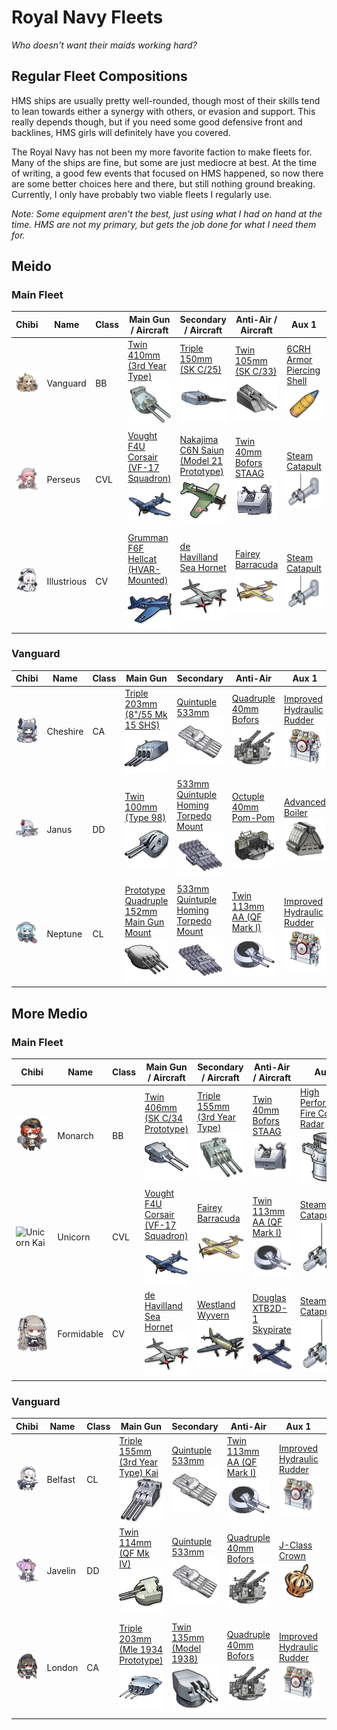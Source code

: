 # Royal Navy Fleets
*Who doesn't want their maids working hard?*

## Regular Fleet Compositions
HMS ships are usually pretty well-rounded, though most of their skills tend to lean towards either a synergy with others, or evasion and support. This really depends though, but if you need some good defensive front and backlines, HMS girls will definitely have you covered.

The Royal Navy has not been my more favorite faction to make fleets for. Many of the ships are fine, but some are just mediocre at best. At the time of writing, a good few events that focused on HMS happened, so now there are some better choices here and there, but still nothing ground breaking. Currently, I only have probably two viable fleets I regularly use.

*Note: Some equipment aren't the best, just using what I had on hand at the time. HMS are not my primary, but gets the job done for what I need them for.*

## Meido
### Main Fleet

| Chibi | Name | Class | Main Gun / Aircraft | Secondary / Aircraft | Anti-Air / Aircraft | Aux 1 | Aux 2
| --- | --- | --- | --- | --- | --- | --- | --- |
| ![Vanguard](/imgs/HMS/VanguardChibi.png) | Vanguard | BB | [Twin 410mm (3rd Year Type)][Twin 410mm 3rd]<br />![Twin 410mm 3rd](/imgs/Equip/Guns/bb/410mm_twin_3rd.png) | [Triple 150mm (SK C/25)][Triple 150mm SKC25]<br />![Triple 150mm](/imgs/Equip/Guns/cl/150mm_triple_skc25.png) | [Twin 105mm (SK C/33)][Twin 105mm AA]<br />![105mm Twin SK C](/imgs/Equip/AntiAir/105mm_twin_skc_sr.png) | [6CRH Armor Piercing Shell][6CRH]<br />![6CRH](/imgs/Equip/Auxillary/6crh_ap_shell.png) | [Super Heavy Shell][SHS]<br />![SHS](/imgs/Equip/Auxillary/super_heavy_shell_sr.png) |
| ![Perseus](/imgs/HMS/PerseusChibi.png) | Perseus | CVL | [Vought F4U Corsair (VF-17 Squadron)][VF4U]<br />![VF4U Corsair](/imgs/Equip/Aircraft/Fighters/vf4u_corsair_sr.png) | [Nakajima C6N Saiun (Model 21 Prototype)][Saiun Kai]<br />![Saiun Kai](/imgs/Equip/Aircraft/Torp/saiun_kai.png) | [Twin 40mm Bofors STAAG][40mm STAAG]<br />![Twin 40mm STAAG](/imgs/Equip/AntiAir/40_twin_bofors_staag_sr.png) | [Steam Catapult][Catapult]<br />![Steam Catapult](/imgs/Equip/Auxillary/steam_catapult_sr.png) | [Steam Catapult][Catapult]<br />![Steam Catapult](/imgs/Equip/Auxillary/steam_catapult_sr.png) |
| ![Illustrious](/imgs/HMS/IllustriousChibi.png) | Illustrious | CV | [Grumman F6F Hellcat (HVAR-Mounted)][F6F HVAR]<br />![F6F HVAR](/imgs/Equip/Aircraft/Fighters/f6f_hellcat_hvar.png) | [de Havilland Sea Hornet][Sea Hornet]<br />![Sea Hornet](/imgs/Equip/Aircraft/Fighters/sea_hornet.png) | [Fairey Barracuda][Barracuda]<br />![Barracuda](/imgs/Equip/Aircraft/Torp/barracuda_sr.png) | [Steam Catapult][Catapult]<br />![Steam Catapult](/imgs/Equip/Auxillary/steam_catapult_sr.png) | [Steam Catapult][Catapult]<br />![Steam Catapult](/imgs/Equip/Auxillary/steam_catapult_sr.png) |

### Vanguard

| Chibi | Name | Class | Main Gun | Secondary | Anti-Air | Aux 1 | Aux 2
| --- | --- | --- | --- | --- | --- | --- | --- |
| ![Cheshire](/imgs/HMS/CheshireChibi.png) | Cheshire | CA | [Triple 203mm (8"/55 Mk 15 SHS)][Triple 203mm Mk15]<br />![Twin 134mm QF](/imgs/Equip/Guns/ca/203mm_triple_mk15.png) | [Quintuple 533mm][533mm Quint]<br />![533mm Quintuple](/imgs/Equip/Torps/533mm_quint_torp_sr.png) | [Quadruple 40mm Bofors][40mm Bofors]<br />![40mm Bofors](/imgs/Equip/AntiAir/40mm_quad_bofors_sr.png) | [Improved Hydraulic Rudder][PR Rudder]<br />![PR Rudder](/imgs/Equip/Auxillary/pr_hydraulic_rudder_sr.png) | [Autoloader][Autoloader]<br />![Autoloader](/imgs/Equip/Auxillary/autoloader.png) |
| ![Janus](/imgs/HMS/JanusChibi.png) | Janus | DD | [Twin 100mm (Type 98)][Twin 100mm T98]<br />![Twin 100mm T98](/imgs/Equip/Guns/dd/100mm_twin_t98.png) | [533mm Quintuple Homing Torpedo Mount][533mm Quint Homing]<br />![533mm Homing Quintuple](/imgs/Equip/Torps/533mm_quint_homing_torp_ur.png) | [Octuple 40mm Pom-Pom][40mm Pom-Pom]<br />![40mm Pom-Pom](/imgs/Equip/AntiAir/40mm_octuple_pom_sr.png) | [Advanced Boiler][Advanced Boiler]<br />![Advanced Boiler](/imgs/Equip/Auxillary/advanced_boiler_elite.png) | [Type 93 Pure Oxygen Torpedo][OxyTorp]<br />![Type 93 Oxygen Torpedo](/imgs/Equip/Auxillary/oxytorp_ur.png) |
| ![Neptune](/imgs/HMS/NeptuneChibi.png) | Neptune | CL | [Prototype Quadruple 152mm Main Gun Mount][Quad 152mm Proto]<br />![Twin 150mm](/imgs/Equip/Guns/cl/152mm_quad_proto.png) | [533mm Quintuple Homing Torpedo Mount][533mm Quint UR]<br />![533mm Homing Quintuple](/imgs/Equip/Torps/533mm_quint_homing_torp_ur.png) | [Twin 113mm AA (QF Mark I)][Twin 113mm AA]<br />![Twin 113mm AA](/imgs/Equip/AntiAir/113mm_twin_qf_sr.png) | [Improved Hydraulic Rudder][PR Rudder]<br />![PR Rudder](/imgs/Equip/Auxillary/pr_hydraulic_rudder_sr.png) | [Autoloader][Autoloader]<br />![Autoloader](/imgs/Equip/Auxillary/autoloader.png) |

## More Medio
### Main Fleet

| Chibi | Name | Class | Main Gun / Aircraft | Secondary / Aircraft | Anti-Air / Aircraft | Aux 1 | Aux 2
| --- | --- | --- | --- | --- | --- | --- | --- |
| ![Monarch](/imgs/HMS/MonarchChibi.png) | Monarch | BB | [Twin 406mm (SK C/34 Prototype)][Twin 406mm Proto]<br />![Twin 406mm Prototype](/imgs/Equip/Guns/bb/406mm_twin_SKC34_prototype.png) | [Triple 155mm (3rd Year Type)][Triple 155mm]<br />![Triple 155mm](/imgs/Equip/Guns/cl/155mm_triple_sr.png) | [Twin 40mm Bofors STAAG][40mm STAAG]<br />![Twin 40mm STAAG](/imgs/Equip/AntiAir/40_twin_bofors_staag_sr.png) | [High Performance Fire Control Radar][PR Fire Control]<br />![PR Fire Control Radar](/imgs/Equip/Auxillary/high_perf_fire_radar_sr.png) | [Super Heavy Shell][SHS]<br />![SHS](/imgs/Equip/Auxillary/super_heavy_shell_sr.png) |
| ![Unicorn Kai](/imgs/USS/UnicornKaiChibi.png) | Unicorn | CVL | [Vought F4U Corsair (VF-17 Squadron)][VF4U]<br />![VF4U Corsair](/imgs/Equip/Aircraft/Fighters/vf4u_corsair_sr.png) | [Fairey Barracuda][Barracuda]<br />![Barracuda](/imgs/Equip/Aircraft/Torp/barracuda_sr.png) | [Twin 113mm AA (QF Mark I)][Twin 113mm AA]<br />![Twin 113mm AA](/imgs/Equip/AntiAir/113mm_twin_qf_sr.png) | [Steam Catapult][Catapult]<br />![Steam Catapult](/imgs/Equip/Auxillary/steam_catapult_sr.png) | [Steam Catapult][Catapult]<br />![Steam Catapult](/imgs/Equip/Auxillary/steam_catapult_sr.png) |
| ![Formidable](/imgs/HMS/FormidableChibi.png) | Formidable | CV | [de Havilland Sea Hornet][Sea Hornet]<br />![Sea Hornet](/imgs/Equip/Aircraft/Fighters/sea_hornet.png) | [Westland Wyvern][Wyvern]<br />![Westland Wyvern](/imgs/Equip/Aircraft/Torp/wyvern.png) | [Douglas XTB2D-1 Skypirate][Skypirate]<br />![Skypirate](/imgs/Equip/Aircraft/Torp/xtb2d_skypirate.png) | [Steam Catapult][Catapult]<br />![Steam Catapult](/imgs/Equip/Auxillary/steam_catapult_sr.png) | [Steam Catapult][Catapult]<br />![Steam Catapult](/imgs/Equip/Auxillary/steam_catapult_sr.png) |

### Vanguard

| Chibi | Name | Class | Main Gun | Secondary | Anti-Air | Aux 1 | Aux 2
| --- | --- | --- | --- | --- | --- | --- | --- |
| ![Belfast](/imgs/HMS/BelfastChibi.png) | Belfast | CL | [Triple 155mm (3rd Year Type) Kai][Triple 155mm Kai]<br />![Triple 155mm Kai](/imgs/Equip/Guns/cl/155mm_triple_kai.png) | [Quintuple 533mm][533mm Quint]<br />![533mm Quintuple](/imgs/Equip/Torps/533mm_quint_torp_sr.png) | [Twin 113mm AA (QF Mark I)][Twin 113mm AA]<br />![Twin 113mm AA](/imgs/Equip/AntiAir/113mm_twin_qf_sr.png) | [Improved Hydraulic Rudder][PR Rudder]<br />![PR Rudder](/imgs/Equip/Auxillary/pr_hydraulic_rudder_sr.png) | [SG Radar][SG Radar]<br />![SG Radar](/imgs/Equip/Auxillary/sg_radar.png) |
| ![Javelin Kai](/imgs/HMS/JavelinKaiChibi.png) | Javelin | DD | [Twin 114mm (QF Mk IV)][Twin 114mm MkIV]<br />![Twin 144mm MkIV](/imgs/Equip/Guns/dd/114mm_twin_qfmkiv.png) | [Quintuple 533mm][533mm Quint]<br />![533mm Quintuple](/imgs/Equip/Torps/533mm_quint_torp_sr.png) | [Quadruple 40mm Bofors][40mm Bofors]<br />![40mm Bofors](/imgs/Equip/AntiAir/40mm_quad_bofors_sr.png) | [J-Class Crown][J-Class Crown]<br />![J-Class Crown](/imgs/Equip/Auxillary/j-crown.png) | [Repair Toolkit][Toolbox]<br />![Toolbox](/imgs/Equip/Auxillary/toolbox.png) |
| ![London Kai](/imgs/HMS/LondonKaiChibi.png) | London | CA | [Triple 203mm (Mle 1934 Prototype)][Triple 203mm 1934]<br />![Triple 203mm 1934](/imgs/Equip/Guns/ca/203mm_triple_mle1934_sr.png) | [Twin 135mm (Model 1938)][Twin 135mm 1938]<br />![Twin 135mm 1938](/imgs/Equip/Guns/dd/135mm_twin_1938.png) | [Quadruple 40mm Bofors][40mm Bofors]<br />![40mm Bofors](/imgs/Equip/AntiAir/40mm_quad_bofors_sr.png) |  [Improved Hydraulic Rudder][PR Rudder]<br />![PR Rudder](/imgs/Equip/Auxillary/pr_hydraulic_rudder_sr.png) | [High Performance Anti-Air Radar][Anti-Air Radar]<br />![Anti-Air Radar](/imgs/Equip/Auxillary/high_performance_anti-air.png) |


[40mm Pom-Pom]: https://azurlane.koumakan.jp/wiki/Octuple_40mm_Pom-Pom#Type_3-0
[40mm Bofors]: https://azurlane.koumakan.jp/wiki/Quadruple_40mm_Bofors_(Mk_2_Mount)#Type_3-0
[40mm STAAG]: https://azurlane.koumakan.jp/wiki/Twin_40mm_Bofors_STAAG
[Twin 40mm Bofors]: https://azurlane.koumakan.jp/wiki/Twin_40mm_Bofors_(Mk_1_Mount)#Type_3-0
[Twin 105mm AA]: https://azurlane.koumakan.jp/wiki/Twin_105mm_AA_(SK_C/33)#Type_3-0
[Twin 113mm AA]: https://azurlane.koumakan.jp/wiki/Twin_113mm_AA_(QF_Mark_I)#Type_3-0
[Twin 127mm AA]: https://azurlane.koumakan.jp/wiki/Twin_127mm_AA_(Type_89)#Type_3-0

[Twin 100mm T98]: https://azurlane.koumakan.jp/wiki/Twin_100mm_(Type_98)#Type_3-0
[Twin 114mm MkIV]: https://azurlane.koumakan.jp/wiki/Twin_114mm_(QF_Mk_IV)
[Single 127mm MK30]: https://azurlane.koumakan.jp/wiki/Single_127mm_(5%22/38_Mk_30)#Type_3-0
[Twin 127mm MK38]: https://azurlane.koumakan.jp/wiki/Twin_127mm_(5%22/38_Mk_38)#Type_3-0
[Twin 128mm SKC41]: https://azurlane.koumakan.jp/wiki/Twin_128mm_(SK_C/41)#Type_3-0
[Twin 134mm QF]: https://azurlane.koumakan.jp/wiki/Twin_134mm_(QF_Mark_II)#Type_3-0
[Twin 135mm 1938]: https://azurlane.koumakan.jp/wiki/Twin_135mm_(Model_1938)#Type_3-0

[Twin 150mm Tabasco]: https://azurlane.koumakan.jp/wiki/Twin_150mm_(TbtsK_C/36)#Type_3-0
[Triple 150mm SKC25]: https://azurlane.koumakan.jp/wiki/Triple_150mm_(SK_C/25)#Type_3-0
[Quad 152mm Proto]: https://azurlane.koumakan.jp/wiki/Prototype_Quadruple_152mm_Main_Gun_Mount
[Triple 155mm]: https://azurlane.koumakan.jp/wiki/Triple_155mm_(3rd_Year_Type)#Type_3-0
[Triple 155mm Kai]: https://azurlane.koumakan.jp/wiki/Triple_155mm_(3rd_Year_Type)_Kai

[Triple 203mm 1934]: https://azurlane.koumakan.jp/wiki/Triple_203mm_(Mle_1934_Prototype)
[Triple 203mm Mk15]: https://azurlane.koumakan.jp/wiki/Triple_203mm_(8%22/55_Mk_15_SHS)

[Twin 381mm MkII]: https://azurlane.koumakan.jp/wiki/Twin_381mm_(BL_15%22_Mk_II)
[Twin 406mm Proto]: https://azurlane.koumakan.jp/wiki/Twin_406mm_(SK_C/34_Prototype)
[Twin 410mm 3rd]: https://azurlane.koumakan.jp/wiki/Twin_410mm_(3rd_Year_Type)#Type_3-0

[533mm Quint]: https://azurlane.koumakan.jp/wiki/533mm_Quintuple_Torpedo_Mount#Type_3-0
[533mm Quint Homing]: https://azurlane.koumakan.jp/wiki/533mm_Quintuple_Homing_Torpedo_Mount#Type_2-0
[533mm Quint UR]: https://azurlane.koumakan.jp/wiki/533mm_Quintuple_Homing_Torpedo_Mount#Type_3-0
[610mm Quad]: https://azurlane.koumakan.jp/wiki/610mm_Quadruple_Torpedo_Mount#Type_3-0

[Avenger VT18]: https://azurlane.koumakan.jp/wiki/General_Motors_TBM_Avenger_(VT-18_Squadron)
[Barracuda]: https://azurlane.koumakan.jp/wiki/Fairey_Barracuda#Type_3-0
[F4U]: https://azurlane.koumakan.jp/wiki/Vought_F4U_Corsair#Type_3-0
[F6F]: https://azurlane.koumakan.jp/wiki/Grumman_F6F_Hellcat#Type_3-0
[F6F HVAR]: https://azurlane.koumakan.jp/wiki/Grumman_F6F_Hellcat_(HVAR-Mounted)
[Firebrand]: https://azurlane.koumakan.jp/wiki/Blackburn_Firebrand
[Saiun Kai]: https://azurlane.koumakan.jp/wiki/Nakajima_C6N_Saiun_(Model_21_Prototype)
[Sea Hornet]: https://azurlane.koumakan.jp/wiki/De_Havilland_Sea_Hornet
[Skypirate]: https://azurlane.koumakan.jp/wiki/Douglas_XTB2D-1_Skypirate
[VF4U]: https://azurlane.koumakan.jp/wiki/Vought_F4U_Corsair_(VF-17_Squadron)
[Wyvern]: https://azurlane.koumakan.jp/Westland_Wyvern

[533mm Magnet Torp]: https://azurlane.koumakan.jp/wiki/533mm_Magnetic_Torpedo#Type_3-0
[6CRH]: https://azurlane.koumakan.jp/wiki/6CRH_Armor_Piercing_Shell
[Anti-Air Radar]: https://azurlane.koumakan.jp/High_Performance_Anti-Air_Radar
[Autoloader]: https://azurlane.koumakan.jp/wiki/Autoloader#Type_3-0
[Advanced Boiler]: https://azurlane.koumakan.jp/wiki/Improved_Boiler#Type_3-0
[Air Radar]: https://azurlane.koumakan.jp/wiki/Air_Radar#Type_3-0
[Catapult]: https://azurlane.koumakan.jp/wiki/Steam_Catapult#Type_3-0
[Fire Control Radar]: https://azurlane.koumakan.jp/wiki/Fire_Control_Radar#Type_3-0
[Fuel Filter]: https://azurlane.koumakan.jp/wiki/Fuel_Filter#Type_3-0
[Gyroscope]: https://azurlane.koumakan.jp/wiki/Gyroscope#Type_3-0
[J-Class Crown]: https://azurlane.koumakan.jp/wiki/J-class_Crown
[OxyTorp]: https://azurlane.koumakan.jp/wiki/Type_93_Pure_Oxygen_Torpedo#Type_3-0
[PR Fire Control]: https://azurlane.koumakan.jp/wiki/High_Performance_Fire_Control_Radar
[PR Rudder]: https://azurlane.koumakan.jp/wiki/Improved_Hydraulic_Rudder
[SG Radar]: https://azurlane.koumakan.jp/wiki/SG_Radar#Type_3-0
[SHS]: https://azurlane.koumakan.jp/wiki/Super_Heavy_Shell
[Toolbox]: https://azurlane.koumakan.jp/Repair_Toolkit#Type_3
[Type 1]: https://azurlane.koumakan.jp/wiki/Type_1_Armor_Piercing_Shell